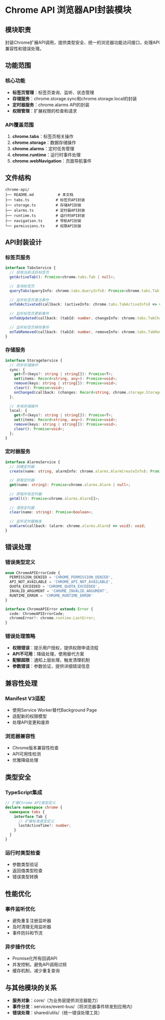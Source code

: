 # Chrome API 浏览器API封装模块

## 模块职责
封装Chrome扩展API调用，提供类型安全、统一的浏览器功能访问接口，处理API兼容性和错误处理。

## 功能范围

### 核心功能
- **标签页管理**：标签页查询、监听、状态管理
- **存储服务**：chrome.storage.sync和chrome.storage.local的封装
- **定时器服务**：chrome.alarms API的封装
- **权限管理**：扩展权限的检查和请求

### API覆盖范围
1. **chrome.tabs**：标签页相关操作
2. **chrome.storage**：数据存储操作
3. **chrome.alarms**：定时任务管理
4. **chrome.runtime**：运行时事件处理
5. **chrome.webNavigation**：页面导航事件

## 文件结构
```
chrome-api/
├── README.md           # 本文档
├── tabs.ts            # 标签页API封装
├── storage.ts         # 存储API封装
├── alarms.ts          # 定时器API封装
├── runtime.ts         # 运行时API封装
├── navigation.ts      # 导航API封装
└── permissions.ts     # 权限API封装
```

## API封装设计

### 标签页服务
```typescript
interface TabsService {
  // 获取当前活跃标签页
  getActiveTab(): Promise<chrome.tabs.Tab | null>;
  
  // 查询标签页
  queryTabs(queryInfo: chrome.tabs.QueryInfo): Promise<chrome.tabs.Tab[]>;
  
  // 监听标签页激活事件
  onTabActivated(callback: (activeInfo: chrome.tabs.TabActiveInfo) => void): void;
  
  // 监听标签页更新事件
  onTabUpdated(callback: (tabId: number, changeInfo: chrome.tabs.TabChangeInfo, tab: chrome.tabs.Tab) => void): void;
  
  // 监听标签页移除事件
  onTabRemoved(callback: (tabId: number, removeInfo: chrome.tabs.TabRemoveInfo) => void): void;
}
```

### 存储服务
```typescript
interface StorageService {
  // 同步存储操作
  sync: {
    get<T>(keys?: string | string[]): Promise<T>;
    set(items: Record<string, any>): Promise<void>;
    remove(keys: string | string[]): Promise<void>;
    clear(): Promise<void>;
    onChanged(callback: (changes: Record<string, chrome.storage.StorageChange>) => void): void;
  };
  
  // 本地存储操作
  local: {
    get<T>(keys?: string | string[]): Promise<T>;
    set(items: Record<string, any>): Promise<void>;
    remove(keys: string | string[]): Promise<void>;
    clear(): Promise<void>;
  };
}
```

### 定时器服务
```typescript
interface AlarmsService {
  // 创建定时器
  create(name: string, alarmInfo: chrome.alarms.AlarmCreateInfo): Promise<void>;
  
  // 获取定时器
  get(name: string): Promise<chrome.alarms.Alarm | null>;
  
  // 获取所有定时器
  getAll(): Promise<chrome.alarms.Alarm[]>;
  
  // 清除定时器
  clear(name: string): Promise<boolean>;
  
  // 监听定时器触发
  onAlarm(callback: (alarm: chrome.alarms.Alarm) => void): void;
}
```

## 错误处理

### 错误类型定义
```typescript
enum ChromeAPIErrorCode {
  PERMISSION_DENIED = 'CHROME_PERMISSION_DENIED',
  API_NOT_AVAILABLE = 'CHROME_API_NOT_AVAILABLE',
  QUOTA_EXCEEDED = 'CHROME_QUOTA_EXCEEDED',
  INVALID_ARGUMENT = 'CHROME_INVALID_ARGUMENT',
  RUNTIME_ERROR = 'CHROME_RUNTIME_ERROR'
}

interface ChromeAPIError extends Error {
  code: ChromeAPIErrorCode;
  chromeError?: chrome.runtime.LastError;
}
```

### 错误处理策略
- **权限错误**：提示用户授权，提供权限申请流程
- **API不可用**：降级处理，使用替代方案
- **配额超限**：通知上层处理，触发清理机制
- **参数错误**：参数验证，提供详细错误信息

## 兼容性处理

### Manifest V3适配
- 使用Service Worker替代Background Page
- 适配新的权限模型
- 处理API变更和废弃

### 浏览器兼容性
- Chrome版本兼容性检查
- API可用性检测
- 优雅降级处理

## 类型安全

### TypeScript集成
```typescript
// 扩展Chrome API类型定义
declare namespace chrome {
  namespace tabs {
    interface Tab {
      // 扩展标准类型定义
      lastActiveTime?: number;
    }
  }
}
```

### 运行时类型检查
- 参数类型验证
- 返回值类型检查
- 错误类型转换

## 性能优化

### 事件监听优化
- 避免重复注册监听器
- 及时清理无用监听器
- 事件防抖和节流

### 异步操作优化
- Promise化所有回调API
- 并发控制，避免API调用过频
- 缓存机制，减少重复查询

## 与其他模块的关系
- **服务对象**：core/（为业务层提供浏览器能力）
- **事件分发**：services/event-bus/（将浏览器事件转发到应用内）
- **错误处理**：shared/utils/（统一错误处理工具）
